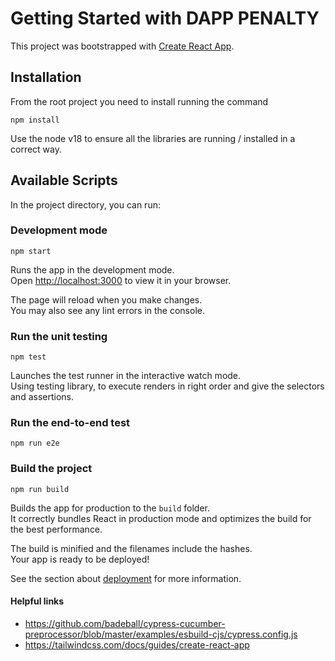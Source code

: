 # Getting Started with DAPP PENALTY

This project was bootstrapped with [Create React App](https://github.com/facebook/create-react-app).

## Installation

From the root project you need to install running the command

```shell
npm install
```

Use the node v18 to ensure all the libraries are running / installed in a correct way.

## Available Scripts

In the project directory, you can run:

### Development mode

```shell
npm start
```

Runs the app in the development mode.\
Open [http://localhost:3000](http://localhost:3000) to view it in your browser.

The page will reload when you make changes.\
You may also see any lint errors in the console.

### Run the unit testing

```shell
npm test
```

Launches the test runner in the interactive watch mode.\
Using testing library, to execute renders in right order and give the selectors and assertions.

### Run the end-to-end test

```shell
npm run e2e
```

### Build the project  

```shell
npm run build
```

Builds the app for production to the `build` folder.\
It correctly bundles React in production mode and optimizes the build for the best performance.

The build is minified and the filenames include the hashes.\
Your app is ready to be deployed!

See the section about [deployment](https://facebook.github.io/create-react-app/docs/deployment) for more information.

#### Helpful links

- <https://github.com/badeball/cypress-cucumber-preprocessor/blob/master/examples/esbuild-cjs/cypress.config.js>
- <https://tailwindcss.com/docs/guides/create-react-app>
